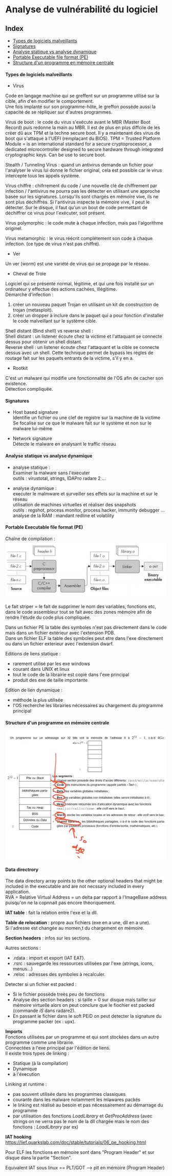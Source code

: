 # Analyse de vulnérabilité du logiciel

## Index

- [Types de logiciels malveillants](#types-de-logiciels-malveillants)
- [Signatures](#signatures)
- [Analyse statique vs analyse dynamique](#analyse-statique-vs-analyse-dynamique)
- [Portable Executable file format (PE)](#portable-executable-file-format-pe)
- [Structure d'un programme en mémoire centrale](#structure-dun-programme-en-mémoire-centrale)



#### Types de logiciels malveillants

- Virus  

Code en langage machine qui se greffent sur un programme utilisé sur la cible, afin d'en modifier le comportement.  
Une fois implanté sur son programme-hôte, le greffon possède aussi la capacité de se répliquer sur d'autres programmes.  

Virus de boot : le code du virus s'exécute avant le MBR (Master Boot Record) puis redonne la main au MBR. Il est de plus en plus diffcile de les créer dû aux TPM et la techno secure boot. Il y a maintenant des virus de boot qui s'attaque à l'UEFI (remplaçant du BIOS). 
TPM = Trusted Platform Module = is an international standard for a secure cryptoprocessor, a dedicated microcontroller designed to secure hardware through integrated cryptographic keys. Can be use to secure boot.  

Stealth / Tunneling Virus : quand un antivirus demande un fichier pour l'analyser le virus lui donne le fichier original, cela est possible car le virus intercepte tous les appels système.  

Virus chiffré : chifrrement du code / une nouvelle clé de chiffrement par infection / l'antivirus ne pourra pas les détecter en utilisant une approche basée sur les signatures. Lorsqu'ils sont chargés en mémoire vive, ils ne sont plus déchiffrés. Si l'antivirus inspecte la mémoire vive, il peut le détecter. Sur le disque, il faut qu'un un bout de code permettant de déchiffrer ce virus pour l'exécuter, soit présent.  

Virus polymorphic : le code mute à chaque infection, mais pas l'algorithme originel.  

Virus metamorphic : le virus réécrit complétement son code à chaque infection. (ce type de virus n'est pas chiffré).  

- Ver  

Un ver (worm) est une variété de virus qui se propage par le réseau.  

- Cheval de Troie  

Logiciel qui se présente normal, légitime, et qui une fois installé sur un ordinateur y effectue des actions cachées, illégitime.  
Démarche d'infection :  
1) créer un nouveau paquet Trojan en utilisant un kit de construction de trojan (metasploit).  
2) créer un dropper à inclure dans le paquet qui a pour fonction d'installer le code malveillant sur le système cible.  

Shell distant (Bind shell) vs reverse shell :  
Shell distant : un listener écoute chez la victime et l'attaquant se connecte dessus pour obtenir un shell distant.  
Reverse shell : un listener écoute chez l'attaquant et la cible se connecte dessus avec un shell. Cette technique permet de bypass les règles de routage fait sur les paquets entrants de la victime, s'il y en a. 

- Rootkit  

C'est un malware qui modifie une fonctionnalité de l'OS afin de cacher son existence.  
Détection compliquée.  


#### Signatures

- Host based signature  
Identifie un fichier ou une clef de registre sur la machine de la victime  
Se focalise sur ce que le malware fait sur le système et non sur le malware lui-même  

- Network signature  
Détecte le malware en analysant le traffic réseau  

#### Analyse statique vs analyse dynamique

- analyse statique :  
Examiner la malware sans l'éxecuter  
outils : virustotal, strings, IDAPro radare 2 ...  

- analyse dynamique :  
executer le malmware et surveiller ses effets sur la machine et sur le réseau  
utilisation de machines virtuelles et réaliser des snapshots  
outils : regshot, process monitor, process hacker, immunity debugger ...  
analyse de la RAM : mandant redline et volatility  



#### Portable Executable file format (PE)

Chaîne de compilation :  
<img src=https://github.com/sirbrowser/astroworld/blob/master/images/chaine_de_compilation.PNG>  

Le fait striper = le fait de supprimer le nom des variables, fonctions etc, dans le code assembleur tout se fait avec des zones mémoire afin de rendre l'étude du code plus compliquée.  

Dans un fichier PE la table des symboles n'est pas directement dans le code mais dans un fichier extérieur avec l'extension PDB.  
Dans un fichier ELF la table des symboles peut etre dans l'exe directement ou dans un fichier exterieur avec l'extension dwarf.  

Editions de liens statique :  
- rarement utilisé par les exe windows  
- courant dans UNIX et linux  
- tout le code de la librairie est copié dans l'exe principal  
- produit des exe de taille importante  

Edition de lien dynamique :  
- méthode la plus utilisée  
- l'OS recherche les librairies nécessaires au chargement du programme principal  

#### Structure d'un programme en mémoire centrale

<img src=https://github.com/sirbrowser/astroworld/blob/master/images/structure.PNG>  


#### Data directrory

The data directory array points to the other optional headers that might be included in the executable and are not necssary included in every application.  
RVA = Relative Virtual Address = un delta par rapport à l'ImageBase address puisqu'on ne la copnnait pas encore théoriquement.  


**IAT table** : fait la relation entre l'exe et la dll.  

**Table de relocation** : propre aux fichiers (exe en a une, dll en a une).  
Si l'adresse est changée au momen,t du chargement en mémoire.  

**Section headers** : infos sur les sections.  

Autres sections :  
- .rdata : import et export (IAT EAT).
- .rsrc : sauvegarde les ressources utilisées par l'exe (strings, icons, menus...)  
- .reloc : adresses des symboles à recalculer.  

Detecter si un fichier est packed :  
- Si le fichier possède treès peu de fonctions  
- Analyse des section headers : si taille = 0 sur disque mais tailler sur mémoire virtuelle alors on peut conclure que le fiochier est packed (commande *iS* dans radare2).  
- En passant le fichier dans le soft PEiD on peut detecter la signature du programme packer (ex : upx).  

**Imports**  
Fonctions utilisées par un programme et qui sont stockées dans un autre programme comme une librairie.  
Connectées a l'exe principal par l'édition de liens.  
Il existe trois types de linking :  
- Statique (à la compilation)
- Dynamique
- à l'éxecution

Liniking at runtime :  
- pas souvent utilisée dans les programmes classiques
- courante dans les malware notamment les mlawares packés
- le linking est réalisé au besoin et pas nécessairement au démarrage du programme
- par utilisation des fonctions *LoadLibrary* et *GetProcAddress* (avec strings on ne verra pas le nom de la dll chargée mais le nom des fonctions : *LoadLibrary* par ex)  


**IAT hooking**  
https://lief.quarkslab.com/doc/stable/tutorials/06_pe_hooking.html  

Pour ELF les fonctions en mémoire sont dans "Program Header" et sur disque dans la partie "Section".  

Equivalent IAT sous linux == PLT/GOT --> plt en mémoire (Program Header)  






